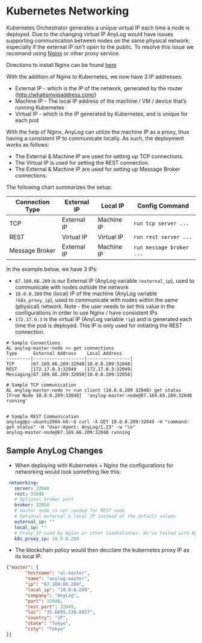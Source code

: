 # Kubernetes Networking

Kubernetes Orchestrator generates a unique virtual IP each time a node is deployed. Due to the changing virtual IP AnyLog
would have issues supporting communication between nodes on the same physical network; especially if the external IP 
isn't open to the public. To resolve this issue we recomand using [Nginx](https://www.nginx.com/) or other proxy service.     

Directions to install Nginx can be found [here]()  

With the addition of Nginx to Kubernetes, we now have 3 IP addresses: 
* External IP - which is the IP of the network, generated by the router (http://whatismyipaddress.com/) 
* Machine IP - The local IP address of the machine / VM / device that’s running Kubernetes
* Virtual IP - which is the IP generated by Kubernetes, and is unique for each pod 

With the help of Nginx, AnyLog can utilize the machine IP as a proxy, thus having a consistent IP to communicate locally. 
As such, the deployment works as follows:
* The External & Machine IP are used for setting up TCP connections.
* The Virtual IP is used for setting the REST connection.
* The External & Machine IP are used for setting up Message Broker connections.

The following chart summarizes the setup:

| Connection Type |  External IP | Local IP | Config Command | 
| --- | --- | --- | --- | 
| TCP | External IP | Machine IP | `run tcp server ...` | 
| REST | Virtual IP | Virtual IP | `run rest server ...`| 
| Message Broker | External IP | Machine IP | `run message broker ...` |

In the example below, we have 3 IPs: 
* `67.169.66.209` is our External IP (AnyLog variable `!external_ip`), used to communicate with nodes outside the network
* `10.0.0.209` the (local) IP of the machine (AnyLog variable `!k8s_proxy_ip`), used to communicate with nodes within the same (physical) network. Note - the user needs to set this value in the configurations in order to use Nginx / have consistent IPs 
* `172.17.0.3` is the virtual IP (AnyLog variable `!ip`) and is generated each time the pod is deployed. This IP is only used for initiating the REST connection.

```commandline
# Sample Connections 
AL anylog-master-node +> get connections 
Type      External Address    Local Address    
---------|-------------------|----------------|
TCP      |67.169.66.209:32048|10.0.0.209:32048|
REST     |172.17.0.3:32049   |172.17.0.3:32049|
Messaging|67.169.66.209:32050|10.0.0.209:32050|

# Sample TCP communication
AL anylog-master-node +> run client (10.0.0.209 32048) get status 
[From Node 10.0.0.209:32048]  'anylog-master-node@67.169.66.209:32048 running'


# Sample REST Communication
anylog@pc-ubuntu2004-k8:~$ curl -X GET 10.0.0.209:32049 -H "command: get status" -H "User-Agent: AnyLog/1.23" -w "\n" 
anylog-master-node@67.169.66.209:32048 running
```

## Sample AnyLog Changes 

* When deploying with Kubernetes + Nginx the configurations for networking would look something like this: 
```yaml
 networking:
   server: 32048
   rest: 32049
   # Optional broker port
   broker: 32050
   # master node is not needed for REST node
   # Optional external & local IP instead of the default values
   external_ip: ""
   local_ip: ""
   # Proxy IP used by Nginx or other loadbalancer. We've tested with Nginx, setting the value to the local IP of the machine
   k8s_proxy_ip: 10.0.0.209
```

* The blockchain policy would then decclare the kubernetes proxy IP as its local IP. 
```json 
{"master": {
       "hostname": "al-master",
       "name": "anylog-master",
       "ip": "67.169.66.209",
       "local_ip": "10.0.0.209",
       "company": "AnyLog",
       "port": 32048,
       "rest_port": 32049,
       "loc": "35.6895,139.6917",
       "country": "JP",
       "state": "Tokyo",
       "city": "Tokyo"
}} 
``` 


